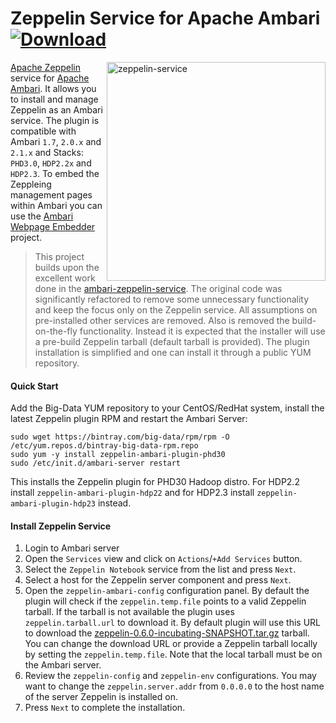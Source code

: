 # Zeppelin Service for Apache Ambari [ ![Download](https://api.bintray.com/packages/big-data/rpm/zeppelin-ambari-plugin/images/download.svg) ](https://bintray.com/big-data/rpm/zeppelin-ambari-plugin/_latestVersion)

<img align="right" src="https://github.com/tzolov/zeppelin-ambari-plugin/blob/master/doc/images/ZeppelinAmbariService.png" alt="zeppelin-service" width="350"></img>
[Apache Zeppelin](https://zeppelin.incubator.apache.org/) service for [Apache Ambari](https://ambari.apache.org/). It allows you to install and manage Zeppelin as an Ambari service. The plugin is compatible with Ambari `1.7`, `2.0.x` and `2.1.x` and Stacks: `PHD3.0`, `HDP2.2x` and `HDP2.3`.
To embed the Zeppleing management pages within Ambari you can use the [Ambari Webpage Embedder](https://github.com/tzolov/ambari-webpage-embedder-view) project.



> This project builds upon the excellent work done in the [ambari-zeppelin-service](https://github.com/hortonworks-gallery/ambari-zeppelin-service). The original code was significantly refactored to remove some unnecessary functionality and keep the focus only on the Zeppelin service. All assumptions on pre-installed other services are removed. Also is removed the build-on-the-fly functionality. Instead it is expected that the installer will use a pre-build Zeppelin tarball (default tarball is provided). The plugin installation is simplified and one can install it through a public YUM repository. 

#### Quick Start
Add the Big-Data YUM repository to your CentOS/RedHat system, install the latest Zeppelin plugin RPM and restart the Ambari Server: 
```
sudo wget https://bintray.com/big-data/rpm/rpm -O /etc/yum.repos.d/bintray-big-data-rpm.repo
sudo yum -y install zeppelin-ambari-plugin-phd30
sudo /etc/init.d/ambari-server restart
```
This installs the Zeppelin plugin for PHD30 Hadoop distro. For HDP2.2 install `zeppelin-ambari-plugin-hdp22` and for HDP2.3 install `zeppelin-ambari-plugin-hdp23` instead.

#### Install Zeppelin Service
1. Login to Ambari server
2. Open the `Services` view and click on `Actions`/`+Add Services` button.
3. Select the `Zeppelin Notebook` service from the list and press `Next`.
4. Select a host for the Zeppelin server component and press `Next`.
5. Open the `zeppelin-ambari-config` configuration panel. By default the plugin will check if the `zeppelin.temp.file` points to a valid Zeppelin tarball. If the tarball is not available the plugin uses `zeppelin.tarball.url` to download it. By default plugin will use this URL to download the [zeppelin-0.6.0-incubating-SNAPSHOT.tar.gz](https://dl.dropboxusercontent.com/u/79241625/zeppelin-0.6.0-incubating-SNAPSHOT.tar.gz) tarball. You can change the download URL or provide a Zeppelin tarball locally by setting the `zeppelin.temp.file`. Note that the local tarball must be on the Ambari server.
6. Review the `zeppelin-config` and `zeppelin-env` configurations. You may want to change the `zeppelin.server.addr` from `0.0.0.0` to the host name of the server Zeppelin is installed on.
7. Press `Next` to complete the installation. 

